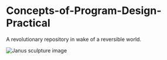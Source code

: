 # Concepts-of-Program-Design-Practical
A revolutionary repository in wake of a reversible world.

![Janus sculpture image](https://upload.wikimedia.org/wikipedia/commons/a/a9/Janus1.JPG)
